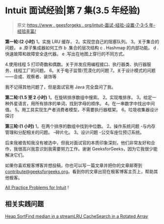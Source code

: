 # Intuit 面试经验|第 7 集(3.5 年经验)

> 原文:[https://www . geesforgeks . org/intuit-面试-经验-设置-7-3-5 年-经验丰富/](https://www.geeksforgeeks.org/intuit-interview-experience-set-7-3-5-years-experienced/)

**第一轮:(2 小时)**
1。实施 LRU 缓存，
2。实现您自己的阻塞队列。
3。关于集合的问题，
a .原子集成器如何工作
b .集合的层次结构
c . Hashmap 的内部功能。
d .快速故障和故障安全迭代器。
e .写出在地图上穿行的不同方式。

4.使用线程
5 打印奇数和偶数。关于并发应用编程接口、执行器类、执行器服务、线程工厂的问题。
6。关于电子监管/荒漠化的问题
7。关于设计模式的问题——合成、观察者、装饰等

我不记得其他问题了，但是面试官用 Java 完全盘问了我。

**第二轮:(1.5 至 2 小时)**
1。在旋转排序数组中搜索。
2。实现堆排序。
3。给定一种外星语言，用所有排序的单词，找到字母的顺序。
4。在一串数字中找出中间值。
5。用工具实现生产者消费者模型，不需要执行器框架。
6。垃圾收集器设计探讨

**第三轮:(1 小时)**
1。在两个排序的数组中找到中位数。
2。操作系统问题
-与内存管理和分配相关的问题。
–碎片化。
3。设计问题
-公交车座位预订系统。

后来我被告知我没有被选中，但我对面试官的本质印象深刻，他们非常友好和合作，我很高兴我意识到我需要努力工作。谢谢 GeeksforGeeks，因为它我很少能解决它们。

如果你喜欢极客博客并想投稿，你也可以写一篇文章并把你的文章邮寄到 contribute@geeksforgeeks.org。看到你的文章出现在极客博客主页上，帮助其他极客。

[All Practice Problems for Intuit](https://practice.geeksforgeeks.org/company/Intuit/) !

## 相关实践问题

[Heap Sort](https://practice.geeksforgeeks.org/problems/heap-sort/1)[Find median in a stream](https://practice.geeksforgeeks.org/problems/find-median-in-a-stream/0)[LRU Cache](https://practice.geeksforgeeks.org/problems/lru-cache/1)[Search in a Rotated Array](https://practice.geeksforgeeks.org/problems/search-in-a-rotated-array/0)